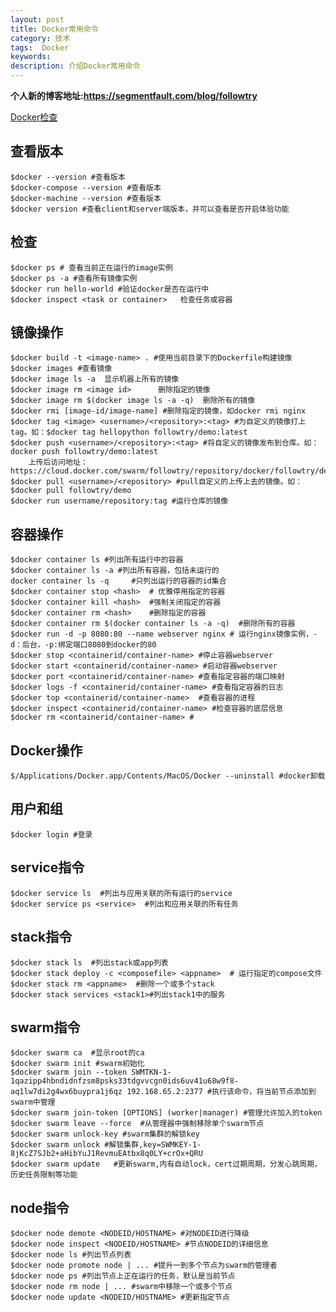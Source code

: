 ```yaml
---
layout: post
title: Docker常用命令
category: 技术
tags:  Docker
keywords: 
description: 介绍Docker常用命令
---
```


**个人新的博客地址:<https://segmentfault.com/blog/followtry>**

[Docker检查](https://docs.docker.com/docker-for-mac/)

## 查看版本

    $docker --version #查看版本
    $docker-compose --version #查看版本
    $docker-machine --version #查看版本
    $docker version #查看client和server端版本，并可以查看是否开启体验功能

## 检查    

    $docker ps # 查看当前正在运行的image实例
    $docker ps -a #查看所有镜像实例
    $docker run hello-world #验证docker是否在运行中
    $docker inspect <task or container>   检查任务或容器
    

## 镜像操作

    $docker build -t <image-name> . #使用当前目录下的Dockerfile构建镜像
    $docker images #查看镜像
    $docker image ls -a  显示机器上所有的镜像
    $docker image rm <image id>      删除指定的镜像
    $docker image rm $(docker image ls -a -q)  删除所有的镜像
    $docker rmi [image-id/image-name] #删除指定的镜像，如docker rmi nginx
    $docker tag <image> <username>/<repository>:<tag> #为自定义的镜像打上tag。如：$docker tag hellopython followtry/demo:latest
    $docker push <username>/<repository>:<tag> #将自定义的镜像发布到仓库。如：docker push followtry/demo:latest
        上传后访问地址：https://cloud.docker.com/swarm/followtry/repository/docker/followtry/demo/general
    $docker pull <username>/<repository> #pull自定义的上传上去的镜像。如：$docker pull followtry/demo
    $docker run username/repository:tag #运行仓库的镜像
 
## 容器操作
    
    $docker container ls #列出所有运行中的容器
    $docker container ls -a #列出所有容器，包括未运行的
    docker container ls -q     #只列出运行的容器的id集合
    $docker container stop <hash>  # 优雅停用指定的容器
    $docker container kill <hash>  #强制关闭指定的容器
    $docker container rm <hash>    #删除指定的容器
    $docker container rm $(docker container ls -a -q)  #删除所有的容器
    $docker run -d -p 8080:80 --name webserver nginx # 运行nginx镜像实例，-d：后台，-p:绑定端口8080到docker的80
    $docker stop <containerid/container-name> #停止容器webserver
    $docker start <containerid/container-name> #启动容器webserver
    $docker port <containerid/container-name> #查看指定容器的端口映射
    $docker logs -f <containerid/container-name> #查看指定容器的日志
    $docker top <containerid/container-name>  #查看容器的进程
    $docker inspect <containerid/container-name> #检查容器的底层信息
    $docker rm <containerid/container-name> #
   
## Docker操作

    $/Applications/Docker.app/Contents/MacOS/Docker --uninstall #docker卸载
    
## 用户和组

    $docker login #登录
    
## service指令

    $docker service ls  #列出与应用关联的所有运行的service
    $docker service ps <service>  #列出和应用关联的所有任务

## stack指令

    $docker stack ls  #列出stack或app列表
    $docker stack deploy -c <composefile> <appname>  # 运行指定的compose文件
    $docker stack rm <appname>  #删除一个或多个stack
    $docker stack services <stack1>#列出stack1中的服务
    
## swarm指令

    $docker swarm ca  #显示root的ca
    $docker swarm init #swarm初始化
    $docker swarm join --token SWMTKN-1-1qazipp4hbndidnfzsm8psks33tdgvvcgn0ids6uv41u68w9f8-aq1lw7di2g4wx6buypra1j6qz 192.168.65.2:2377 #执行该命令，将当前节点添加到swarm中管理
    $docker swarm join-token [OPTIONS] (worker|manager) #管理允许加入的token
    $docker swarm leave --force  #从管理器中强制移除单个swarm节点
    $docker swarm unlock-key #swarm集群的解锁key
    $docker swarm unlock #解锁集群,key=SWMKEY-1-8jKcZ7SJb2+aHibYuJ1RevmuEAtbx8q0LY+crOx+QRU
    $docker swarm update   #更新swarm,内有自动lock，cert过期周期，分发心跳周期，历史任务限制等功能
    
## node指令

    $docker node demote <NODEID/HOSTNAME> #对NODEID进行降级
    $docker node inspect <NODEID/HOSTNAME> #节点NODEID的详细信息
    $docker node ls #列出节点列表
    $docker node promote node | ... #提升一到多个节点为swarm的管理者
    $docker node ps #列出节点上正在运行的任务，默认是当前节点
    $docker node rm node | ... #swarm中移除一个或多个节点
    $docker node update <NODEID/HOSTNAME> #更新指定节点
    
        
    
    
    
    
    